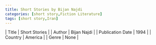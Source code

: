 ```yaml
---
title: Short Stories by Bijan Najdi
categories: [short story,Fiction Literature]
tags: [short story,Iran]
---
```

        
| Title | Short Stories  |
| Author |  Bijan Najdi  |
| Publication Date | 1994   |
| Country | America |
| Genre | None  |
        